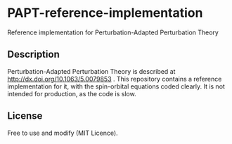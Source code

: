 # PAPT-reference-implementation

Reference implementation for Perturbation-Adapted Perturbation Theory


## Description
Perturbation-Adapted Perturbation Theory is described at http://dx.doi.org/10.1063/5.0079853 . This repository contains a reference implementation for it, with the spin-orbital equations coded clearly.  It is not intended for production, as the code is slow.


## License
Free to use and modify (MIT Licence).

